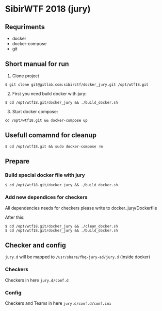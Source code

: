 # SibirWTF 2018 (jury)

## Requriments

* docker
* docker-compose
* git

## Short manual for run

1. Clone project 
```
$ git clone git@gitlab.com:sibirctf/docker_jury.git /opt/wtf18.git
```

2. First you need build docker with jury:

```
$ cd /opt/wtf18.git/docker_jury && ./build_docker.sh
```

3. Start docker compose: 

```
cd /opt/wtf18.git && docker-compose up
```

## Usefull comamnd for cleanup

```
$ cd /opt/wtf18.git && sudo docker-compose rm
```

## Prepare

### Build special docker file with jury

```
$ cd /opt/wtf18.git/docker_jury && ./build_docker.sh
```

### Add new dependices for checkers

All dependencies needs for checkers please write to docker_jury/Dockerfile

After this:

```
$ cd /opt/wtf18.git/docker_jury && ./clean_docker.sh
$ cd /opt/wtf18.git/docker_jury && ./build_docker.sh
```

## Checker and config

`jury.d` will be mapped to `/usr/share/fhq-jury-ad/jury.d` (inside docker)

### Checkers

Checkers in here `jury.d/conf.d`

### Config 

Checkers and Teams in here `jury.d/conf.d/conf.ini`


